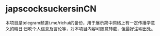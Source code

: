 # japscocksuckersinCN
本项目是telegram频道t.me/richui的备份，用于展示简中网络上有一定传播学意义的精日·日吹个人信息及言论等，对本项目内容可随意转载，但最好注明出处。
